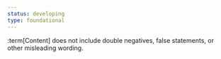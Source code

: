 ```yaml
---
status: developing
type: foundational
---
```


:term[Content] does not include double negatives, false statements, or other misleading wording.